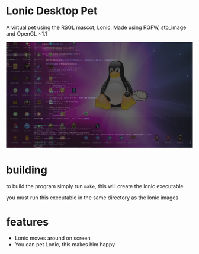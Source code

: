 # Lonic Desktop Pet
A virtual pet using the RSGL mascot, Lonic. Made using RGFW, stb_image and OpenGL ~1.1

![alt text](image.png)


# building
to build the program simply run `make`, this will create the lonic executable 

you must run this executable in the same directory as the lonic images

# features
- Lonic moves around on screen
- You can pet Lonic, this makes him happy